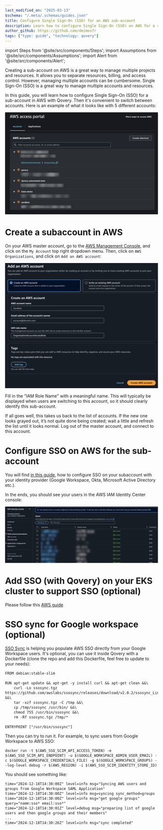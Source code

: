 ```yaml
---
last_modified_on: "2025-03-13"
$schema: "/.meta/.schemas/guides.json"
title: Configure Single Sign-On (SSO) for an AWS sub-account
description: Learn how to configure Single Sign-On (SSO) on AWS for a sub-account in Qovery.
author_github: https://github.com/deimosfr
tags: ["type: guide", "technology: qovery"]
---
```

import Steps from '@site/src/components/Steps';
import Assumptions from '@site/src/components/Assumptions';
import Alert from '@site/src/components/Alert';

Creating a sub-account on AWS is a great way to manage multiple projects and resources. It allows you to separate resources, billing, and access control.
However, managing multiple accounts can be cumbersome. Single Sign-On (SSO) is a great way to manage multiple accounts and resources.

In this guide, you will learn how to configure Single Sign-On (SSO) for a sub-account in AWS with Qovery. Then it's convenient to switch between accounts. Here is an example of what it looks like with 5 different accounts:

<p align="center">
  <img src="/img/aws-subaccount-sso/sso-login-subaccount.png" alt="sso login" />
</p>

# Create a subaccount in AWS

On your AWS master account, go to the [AWS Management Console](https://aws.amazon.com/console/), and click on the `My Account` top right dropdown menu.
Then, click on `AWS Organizations`, and click on `Add an AWS account`:

<p align="center">
  <img src="/img/aws-subaccount-sso/add-subaccount.png" alt="sub account creation" />
</p>

<Alert type="info">

Fill in the "IAM Role Name" with a meaningful name. This will typically be displayed when users are switching to this account, so it should clearly identify this sub-account.

</Alert>

If all goes well, this takes us back to the list of accounts. If the new one looks grayed out, it’s not quite done being created; wait a little and refresh the list until it looks normal.
Log out of the master account, and connect to this account.

# Configure SSO on AWS for the sub-account

You will find [in this guide](https://docs.aws.amazon.com/singlesignon/latest/userguide/tutorials.html), how to configure SSO on your subaccount with your identity provider (Google Workspace, Okta, Microsoft Active Directory etc.).

In the ends, you should see your users in the AWS IAM Identity Center console:
<p align="center">
  <img src="/img/aws-subaccount-sso/iic-users-list.png" alt="iic user list" />
</p>

# Add SSO (with Qovery) on your EKS cluster to support SSO (optional)

Please follow this [AWS guide](https://aws.amazon.com/fr/blogs/containers/a-quick-path-to-amazon-eks-single-sign-on-using-aws-sso/)

# SSO sync for Google workspace (optional)

[SSO Sync](https://github.com/awslabs/ssosync) is helping you populate AWS SSO directly from your Google Workspace users. It's optional, you can use it inside Qovery with a Dockerfile (clone the repo and add this Dockerfile, feel free to update to your needs):

```
FROM debian:stable-slim

RUN apt-get update && apt-get -y install curl && apt-get clean &&\
    curl -Lo ssosync.tgz https://github.com/awslabs/ssosync/releases/download/v2.0.2/ssosync_Linux_x86_64.tar.gz &&\
    tar -xzf ssosync.tgz -C /tmp &&\
    cp /tmp/ssosync /usr/bin/ &&\
    chmod 755 /usr/bin/ssosync &&\
    rm -Rf ssosync.tgz /tmp/*

ENTRYPOINT ["/usr/bin/ssosync"]
```

Then you can try to run it. For example, to sync users from Google Workspace to AWS SSO:

```
docker run -t $(AWS_SSO_SCIM_API_ACCESS_TOKEN) -e $(AWS_SSO_SCIM_API_ENDPOINT) -u $(GOOGLE_WORKSPACE_ADMIN_USER_EMAIL) -c $(GOOGLE_WORKSPACE_CREDENTIALS_FILE) -g $(GOOGLE_WORKSPACE_GROUPS) --log-level debug -r $(AWS_REGION) -i $(AWS_SSO_SCIM_IDENTITY_STORE_ID)
```

You should see something like:
```
time="2024-12-18T14:30:00Z" level=info msg="Syncing AWS users and groups from Google Workspace SAML Application"
time="2024-12-18T14:30:00Z" level=info msg=syncing sync_method=groups
time="2024-12-18T14:30:00Z" level=info msg="get google groups" query="name:sso* email:sso*"
time="2024-12-18T14:30:01Z" level=debug msg="preparing list of google users and then google groups and their members"
...
time="2024-12-18T14:30:26Z" level=info msg="sync completed"
```



